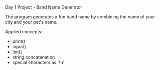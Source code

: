 Day 1 Project - Band Name Generator

The program generates a fun band name by combining the name of your city and your pet's name.

Applied concepts:

- print()
- input()
- len()
- string concatenation
- special characters as '\n'
